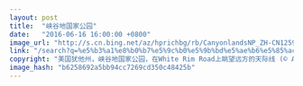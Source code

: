 ```yaml
---
layout: post
title:  "峡谷地国家公园"
date:   "2016-06-16 16:00:00 +0800"
image_url: "http://s.cn.bing.net/az/hprichbg/rb/CanyonlandsNP_ZH-CN12598047863_1920x1080.jpg"
link: "/search?q=%e5%b3%a1%e8%b0%b7%e5%9c%b0%e5%9b%bd%e5%ae%b6%e5%85%ac%e5%9b%ad&form=pgbar1&mkt=zh-cn"
copyright: "美国犹他州，峡谷地国家公园，在White Rim Road上眺望远方的天际线 (© Alexander Messenger/Tandem Stills + Motion)"
image_hash: "b6258692a5bb94cc7269cd350c48425b"
---
```

